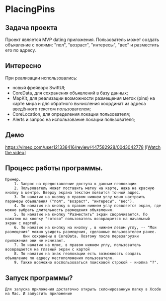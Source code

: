 # PlacingPins

## **Задача проекта**
Проект является MVP dating приложения. Пользователь может создать объявление с полями: "пол", "возраст", "интересы", "вес" и разместить его по адресу.

## **Интересно**
При реализации использовались:
- новый фрейворк SwiftUI;
- CoreData, для сохранения объявлений в базу данных;
- MapKit, для реализации возможности размещения меток (pins) на карте мира и
      для обратного вычисления координат из адреса введённого текстом пользователем;
- CoreLocation, для определения локации пользователя;
- Alerts и запрос на использование локации пользователя;

## **Демо**
https://vimeo.com/user121338416/review/447582928/00d3042778
[![Watch the video]](https://vimeo.com/447582928)

## **Процесс работы программы.**
    Пример.
        1. Запрос на предоставление доступа к данным геолокации
        2. Пользователь может поставить метку на карте, нажа на красную кнопку в центре. Вверху экрана текстом появится точный адрес.
        3. По нажатию на кнопку в правом нижнем углу моно настроить парамеры объявления ("пол", "возраст", "интересы", "вес").
        4. По нажатию на кнопку в правом нижнем углу появляется экран, где можно выбрать длительность размещения объявления.
        5. По нажатию на кнопку "Разместить" экран сворачивается. По нажатию на кнопку "готово" пользователь возвращается на начальный экран с картой.
        6. По нажатию на кнопку на кнопку , в нижнем левом углу, -- "Мои размещения" можно увидеть размещения, сделанные пользователем ранее. 
            Они сохранёны в CoreData. Поэтому после перезагрузки приложения они не исчезают.
        7. По нажатию на плюс, в правом нижнем углу, пользователь возвращается на главный экран с картой
        8. По нажатию на знак геолокации есть возможность создать объявление по адресу местоположения пользователя.
        9. Также возможно воспользоваться поисковой строкой - кнопка "?".

## **Запуск программы?**
    Для запуска приложения достаточно открыть склонированную папку в Xcode на Mac. И запустить приложение
